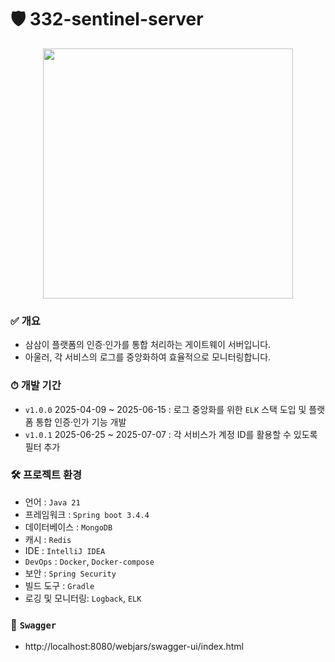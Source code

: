 # 🛡️ 332-sentinel-server

<p align="center">
  <img src="https://github.com/user-attachments/assets/8a6660fc-4057-4ae7-88e8-46943649fbfb" width="400" />
</p>

### ✅ **개요**
- 삼삼이 플랫폼의 인증·인가를 통합 처리하는 게이트웨이 서버입니다.
- 아울러, 각 서비스의 로그를 중앙화하여 효율적으로 모니터링합니다.

### ⏱ **개발 기간**
- `v1.0.0` 2025-04-09 ~ 2025-06-15 : 로그 중앙화를 위한 `ELK` 스택 도입 및 플랫폼 통합 인증·인가 기능 개발
- `v1.0.1` 2025-06-25 ~ 2025-07-07 : 각 서비스가 계정 ID를 활용할 수 있도록 필터 추가

### 🛠 **프로젝트 환경**
- 언어 : `Java 21`
- 프레임워크 : `Spring boot 3.4.4`
- 데이터베이스 : `MongoDB`
- 캐시 : `Redis`
- IDE : `IntelliJ IDEA`
- `DevOps` : `Docker`, `Docker-compose`
- 보안 : `Spring Security`
- 빌드 도구 : `Gradle`
- 로깅 및 모니터링: `Logback`, `ELK`

### 🚀 **`Swagger`**
- http://localhost:8080/webjars/swagger-ui/index.html
